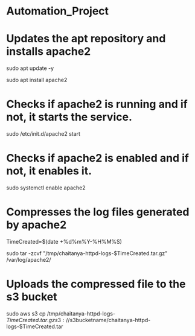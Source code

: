 # Automation_Project

# Updates the apt repository and installs apache2

sudo apt update -y

sudo apt install apache2


# Checks if apache2 is running and if not, it starts the service.

sudo /etc/init.d/apache2 start


# Checks if apache2 is enabled and if not, it enables it.

sudo systemctl enable apache2


# Compresses the log files generated by apache2

TimeCreated=$(date +%d%m%Y-%H%M%S)

sudo tar -zcvf "/tmp/chaitanya-httpd-logs-$TimeCreated.tar.gz" /var/log/apache2/


# Uploads the compressed file to the s3 bucket

sudo aws s3 cp /tmp/chaitanya-httpd-logs-$TimeCreated.tar.gz s3://$s3bucketname/chaitanya-httpd-logs-$TimeCreated.tar
